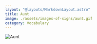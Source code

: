 ```yaml
---
layout: "@layouts/MarkdownLayout.astro"
title: Aunt
image: ./assets/images-of-signs/aunt.gif
category: Vocabulary
---
```


![Aunt](@signs/aunt.gif)
